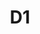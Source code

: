 ---
pcx_content_type: navigation
title: D1

external_link: /d1/build-databases/query-databases/
_build:
  publishResources: false
  render: never

meta:
  description: APIs available in Cloudflare Workers to interact with D1.  D1 is Cloudflare’s native serverless database.
---